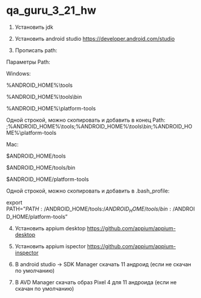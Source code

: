 # qa_guru_3_21_hw
1. Установить jdk

2. Установить android studio https://developer.android.com/studio

3. Прописать path:

Параметры Path:

Windows:

%ANDROID_HOME%\tools

%ANDROID_HOME%\tools\bin

%ANDROID_HOME%\platform-tools

Одной строкой, можно скопировать и добавить в конец Path: ;%ANDROID_HOME%\tools;%ANDROID_HOME%\tools\bin;%ANDROID_HOME%\platform-tools

Mac:

$ANDROID_HOME/tools

$ANDROID_HOME/tools/bin

$ANDROID_HOME/platform-tools

Одной строкой, можно скопировать и добавить в .bash_profile:

export PATH=”${PATH}:/$ANDROID_HOME/tools:/$ANDROID_HOME/tools/bin:/$ANDROID_HOME/platform-tools”

4. Установить appium desktop https://github.com/appium/appium-desktop

5. Установить appium ispector https://github.com/appium/appium-inspector

6. В android studio -> SDK Manager скачать 11 андроид (если не скачан по умолчанию)

7. В AVD Manager скачать образ Pixel 4 для 11 андроида (если не скачан по умолчанию)